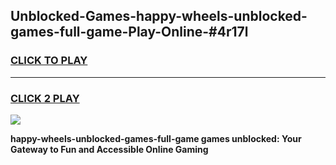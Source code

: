 
## Unblocked-Games-happy-wheels-unblocked-games-full-game-Play-Online-#4r17l
<h3>
<a href="https://premium.freeplayer.one?title=happy-wheels-unblocked-games-full-game&ref=27F">CLICK TO PLAY</a></h3>
<hr>

<h3>
<a href="https://premium.freeplayer.one?title=happy-wheels-unblocked-games-full-game&ref=27F">CLICK 2 PLAY</a>
  
</h3>

<a href="https://premium.freeplayer.one?title=happy-wheels-unblocked-games-full-game&ref=27F"><img src="https://clearcache.store/games.png"></a>


**happy-wheels-unblocked-games-full-game games unblocked: Your Gateway to Fun and Accessible Online Gaming**
